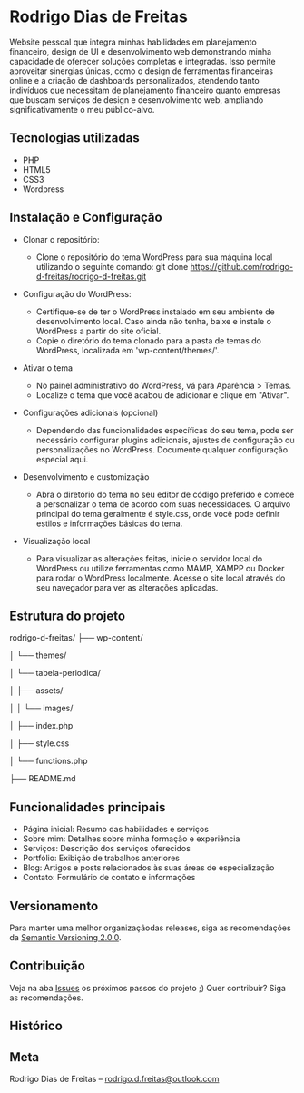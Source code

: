 # Rodrigo Dias de Freitas

Website pessoal que integra minhas habilidades em planejamento financeiro, design de UI e desenvolvimento web demonstrando minha capacidade de oferecer soluções completas e integradas. Isso permite aproveitar sinergias únicas, como o design de ferramentas financeiras online e a criação de dashboards personalizados, atendendo tanto indivíduos que necessitam de planejamento financeiro quanto empresas que buscam serviços de design e desenvolvimento web, ampliando significativamente o meu público-alvo.

## Tecnologias utilizadas
- PHP
- HTML5
- CSS3
- Wordpress

## Instalação e Configuração

- Clonar o repositório:
    - Clone o repositório do tema WordPress para sua máquina local utilizando o seguinte comando: git clone https://github.com/rodrigo-d-freitas/rodrigo-d-freitas.git

- Configuração do WordPress:
    - Certifique-se de ter o WordPress instalado em seu ambiente de desenvolvimento local. Caso ainda não tenha, baixe e instale o WordPress a partir do site oficial.
    - Copie o diretório do tema clonado para a pasta de temas do WordPress, localizada em 'wp-content/themes/'.

- Ativar o tema
    - No painel administrativo do WordPress, vá para Aparência > Temas.
    - Localize o tema que você acabou de adicionar e clique em "Ativar".

- Configurações adicionais (opcional)
    - Dependendo das funcionalidades específicas do seu tema, pode ser necessário configurar plugins adicionais, ajustes de configuração ou personalizações no WordPress. Documente qualquer configuração especial aqui.

- Desenvolvimento e customização
    - Abra o diretório do tema no seu editor de código preferido e comece a personalizar o tema de acordo com suas necessidades. O arquivo principal do tema geralmente é style.css, onde você pode definir estilos e informações básicas do tema.

- Visualização local
    - Para visualizar as alterações feitas, inicie o servidor local do WordPress ou utilize ferramentas como MAMP, XAMPP ou Docker para rodar o WordPress localmente. Acesse o site local através do seu navegador para ver as alterações aplicadas.

## Estrutura do projeto

rodrigo-d-freitas/
├── wp-content/

│   └── themes/

│       └── tabela-periodica/

│           ├── assets/

│           │   └── images/

│           ├── index.php

│           ├── style.css

│           └── functions.php

├── README.md

## Funcionalidades principais
- Página inicial: Resumo das habilidades e serviços
- Sobre mim: Detalhes sobre minha formação e experiência
- Serviços: Descrição dos serviços oferecidos
- Portfólio: Exibição de trabalhos anteriores
- Blog: Artigos e posts relacionados às suas áreas de especialização
- Contato: Formulário de contato e informações

## Versionamento
Para manter uma melhor organizaçãodas releases, siga as recomendações da [Semantic Versioning 2.0.0](https://semver.org/).

## Contribuição
Veja na aba [Issues](https://github.com/rodrigo-d-freitas/rodrigo-d-freitas/issues) os próximos passos do projeto ;)
Quer contribuir? Siga as recomendações.

## Histórico


## Meta

Rodrigo Dias de Freitas – rodrigo.d.freitas@outlook.com
